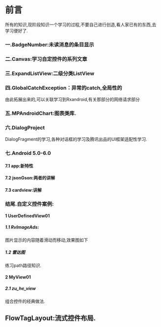 # 前言

所有的知识,现阶段知识一个学习的过程,不要自己进行创造,看人家已有的东西,去学习便好了.

### 一.BadgeNumber:未读消息的条目显示

### 二.Canvas:学习自定控件的系列文章

### 三.ExpandListView:二级分类ListView

### 四.GlobalCatchException：异常的catch,全局性的

由此拓展出来的,可以关联学习到Rxandroid,有关那部分的网络请求部分

### 五.MPAndroidChart:图表类库.

### 六.DialogProject

DialogFragment的学习,各种对话框的学习及腾讯出品的UI框架适配性学习.

### 七.Android 5.0-6.0

#### 7.1 app:新特性

#### 7.2 jsonGson:两者的讲解

#### 7.3 cardview:讲解
 
### 结尾.自定义控件案例:

#### 1 UserDefinedView01

##### 1.1 RvImageAds:
	
图片显示的内容随着滑动而移动,效果图如下

##### 1.2 雷达图

练习path路径知识.

#### 2 MyView01

##### 2.1 zu_he_view

组合控件的经典做法.

## FlowTagLayout:流式控件布局.



	